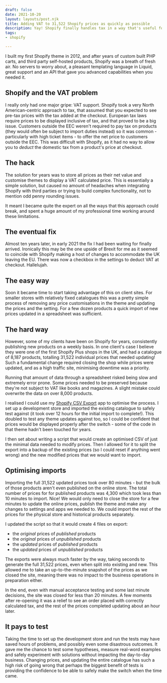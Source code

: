 ```yaml
---
draft: false
date: 2021-10-20
layout: layouts/post.njk
title: Adding VAT to 31,522 Shopify prices as quickly as possible
description: Yay! Shopify finally handles tax in a way that's useful for Europeans.
tags:
- shopify

---
```

I built my first Shopify theme in 2012, and after years of custom built PHP carts, and third party self-hosted products, Shopify was a breath of fresh air. No servers to worry about, a pleasant templating language in Liquid, great support and an API that gave you advanced capabilities when you needed it.

## Shopify and the VAT problem

I really only had one major gripe: VAT support. Shopify took a very North American-centric approach to tax, that assumed that you expected to see pre-tax prices with the tax added at the checkout. European tax laws require prices to be displayed inclusive of tax, and that proved to be a big issue. Customers outside the EEC weren't required to pay tax on products (they would often be subject to import duties instead) so it was common - particularly with high ticket items - to offer the net price to customers outside the EEC. This was difficult with Shopify, as it had no way to allow you to _deduct_ the domestic tax from a product's price at checkout.

## The hack

The solution for years was to store all prices as their net value and customise themes to display a VAT calculated price. This is essentially a simple solution, but caused no amount of headaches when integrating Shopify with third parties or trying to build complex functionality, not to mention odd penny rounding issues.

 It meant I became quite the expert on all the ways that this approach could break, and spent a huge amount of my professional time working around these limitations.

## The eventual fix

Almost ten years later, in early 2021 the fix I had been waiting for finally arrived. Ironically this may be the one upside of Brexit for me as it seemed to coincide with Shopify making a host of changes to accommodate the UK leaving the EU. There was now a checkbox in the settings to deduct VAT at checkout. Hallelujah.

## The easy way

Soon it became time to start taking advantage of this on client sites. For smaller stores with relatively fixed catalogues this was a pretty simple process of removing any price customisations in the theme and updating the prices and the setting. For a few dozen products a quick import of new prices updated in a spreadsheet was sufficient.

## The hard way

However, some of my clients have been on Shopify for years, consistently publishing new products on a weekly basis. In one client's case I believe they were one of the first Shopify Plus shops in the UK, and had a catalogue of 8,187 products, totalling 31,522 individual prices that needed updating! Such a fundamental change required closing the shop while prices were updated, and as a high traffic site, minimising downtime was a priority.

Running that amount of data through a spreadsheet risked being slow and extremely error prone. Some prices needed to be preserved because they're not subject to VAT like books and magazines. A slight mistake could overwrite the data on over 8,000 products.

I realised I could use my [Shopify CSV Export](https://github.com/mikenewbuild/shopify-csv-export) app to optimise the process. I set up a development store and imported the existing catalogue to safely test against (it took over 12 hours for the initial import to complete!). This doubled to test any theme updates against too, so I could be confident that prices would be displayed properly after the switch - some of the code in that theme hadn't been touched for years.

I then set about writing a script that would create an optimised CSV of just the minimal data needed to modify prices. Then I allowed for it to split the export into a backup of the existing prices (so I could reset if anything went wrong) and the new modified prices that we would want to import.

## Optimising imports

Importing the full 31,522 updated prices took over 80 minutes - but the bulk of those products aren't even published on the online store. The total number of prices for for published products was 4,300 which took less than 10 minutes to import. Nice! We would only need to close the store for a few minutes to update the online prices, publish the theme and make any changes to settings and apps we needed to. We could import the rest of the prices for the physical store and historical products separately.

I updated the script so that it would create 4 files on export:

* the _original_ prices of _published_ products
* the _original_ prices of _unpublished_ products
* the _updated_ prices of _published_ products
* the _updated_ prices of _unpublished_ products

The exports were always much faster by the way, taking seconds to generate the full 31,522 prices, even when split into existing and new. This allowed me to take an up-to-the-minute snapshot of the prices as we closed the site, meaning there was no impact to the business operations in preparation either.

In the end, even with manual acceptance testing and some last minute decisions, the site was closed for less than 20 minutes. A few moments after re-opening it was a relief to see an order placed with correctly calculated tax, and the rest of the prices completed updating about an hour later.

## It pays to test

Taking the time to set up the development store and run the tests may have saved hours of problems, and possibly even some disastrous outcomes. It gave me the chance to test some hypotheses, measure real-word examples and safely experiment with solutions without impacting the day-to-day business. Changing prices, and updating the entire catalogue has such a high risk of going wrong that perhaps the biggest benefit of tests is providing the confidence to be able to safely make the switch when the time came.
